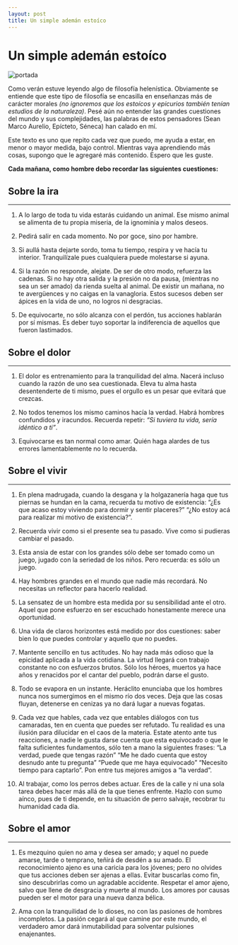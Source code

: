 ```yaml
---
layout: post
title: Un simple ademán estoíco
---
```


# Un simple ademán estoíco
![portada](../image/01.png "Ante la necesidad de un tratado pequeño.")

Como verán estuve leyendo algo de filosofía helenística. Obviamente se entiende que este tipo de filosofía se encasilla en enseñanzas más de carácter morales *(no ignoremos que los estoícos y epicurios también tenían estudios de la naturaleza)*. Pesé aún no entender las grandes cuestiones del mundo y sus complejidades, las palabras de estos pensadores (Sean Marco Aurelio, Epícteto, Séneca) han calado en mí.

Este texto es uno que repito cada vez que puedo, me ayuda a estar, en menor o mayor medida, bajo control. Mientras vaya aprendiendo más cosas, supongo que le agregaré más contenido. Espero que les guste.

__Cada mañana, como hombre debo recordar las siguientes cuestiones:__


## Sobre la ira
---
1. A lo largo de toda tu vida estarás cuidando un animal. Ese mismo animal se alimenta de tu propia miseria, de la ignominia y malos deseos.
   
2. Pedirá salir en cada momento. No por goce, sino por hambre.

3. Si aullá hasta dejarte sordo, toma tu tiempo, respira y ve hacía tu interior. Tranquilízale pues cualquiera puede molestarse si ayuna.

4. Si la razón no responde, alejate. De ser de otro modo, refuerza las cadenas. Si no hay otra salida y la presión no da pausa, (mientras no sea un ser amado) da rienda suelta al animal. De existir un mañana, no te avergüences y no caigas en la vanagloria. Estos sucesos deben ser ápices en la vida de uno, no logros ni desgracias.
   
5. De equivocarte, no sólo alcanza con el perdón, tus acciones hablarán por sí mismas. Es deber tuyo soportar la indiferencia de aquellos que fueron lastimados.

## Sobre el dolor
---
1. El dolor es entrenamiento para la tranquilidad del alma. Nacerá incluso cuando la razón de uno sea cuestionada. Eleva tu alma hasta desentenderte de ti mismo, pues el orgullo es un pesar que evitará que crezcas.

2. No todos tenemos los mismo caminos hacía la verdad. Habrá hombres confundidos y iracundos. Recuerda repetir: _“Si tuviera tu vida, sería idéntico a ti”_.
   
3. Equivocarse es tan normal como amar. Quién haga alardes de tus errores lamentablemente no lo recuerda.

## Sobre el vivir
---
1. En plena madrugada, cuando la desgana y la holgazanería haga que tus piernas se hundan en la cama, recuerda tu motivo de existencia: “¿Es que acaso estoy viviendo para dormir y sentir placeres?” “¿No estoy acá para realizar mi motivo de existencia?”.

2. Recuerda vivir como si el presente sea tu pasado. Vive como si pudieras cambiar el pasado.

3. Esta ansia de estar con los grandes sólo debe ser tomado como un juego, jugado con la seriedad de los niños. Pero recuerda: es sólo un juego.

4. Hay hombres grandes en el mundo que nadie más recordará. No necesitas un reflector para hacerlo realidad.

5. La sensatez de un hombre esta medida por su sensibilidad ante el otro. Aquel que pone esfuerzo en ser escuchado honestamente merece una oportunidad.


6. Una vida de claros horizontes está medido por dos cuestiones: saber bien lo que puedes controlar y aquello que no puedes.


7. Mantente sencillo en tus actitudes. No hay nada más odioso que la epicidad aplicada a la vida cotidiana. La virtud llegará con trabajo constante no con esfuerzos brutos. Sólo los héroes, muertos ya hace años y renacidos por el cantar del pueblo, podrán darse el gusto.

8. Todo se evapora en un instante. Heráclito enunciaba que los hombres nunca nos sumergimos en el mismo río dos veces. Deja que las cosas fluyan, detenerse en cenizas ya no dará lugar a nuevas fogatas.

9. Cada vez que hables, cada vez que entables diálogos con tus camaradas, ten en cuenta que puedes ser refutado. Tu realidad es una ilusión para dilucidar en el caos de la materia. Estate atento ante tus reacciones, a nadie le gusta darse cuenta que esta equivocado o que le falta suficientes fundamentos, sólo ten a mano la siguientes frases: “La verdad, puede que tengas razón” “Me he dado cuenta que estoy desnudo ante tu pregunta” “Puede que me haya equivocado” “Necesito tiempo para captarlo”. Pon entre tus mejores amigos a “la verdad”.

10. Al trabajar, como los perros debes actuar. Eres de la calle y ni una sola tarea debes hacer más allá de la que tienes enfrente. Hazlo con sumo aínco, pues de ti depende, en tu situación de perro salvaje, recobrar tu humanidad cada día.

## Sobre el amor
---
1. Es mezquino quien no ama y desea ser amado; y aquel no puede amarse, tarde o temprano, teñirá de desdén a su amado.
El reconocimiento ajeno es una caricia para los jóvenes; pero no olvides que tus acciones deben ser ajenas a ellas. Evitar buscarlas como fin, sino descubrirlas como un agradable accidente.
Respetar el amor ajeno, salvo que llene de desgracia y muerte al mundo. Los amores por causas pueden ser el motor para una nueva danza bélica.

2. Ama con la tranquilidad de lo dioses, no con las pasiones de hombres incompletos. La pasión cegará al que camine por este mundo, el verdadero amor dará inmutabilidad para solventar pulsiones enajenantes.
